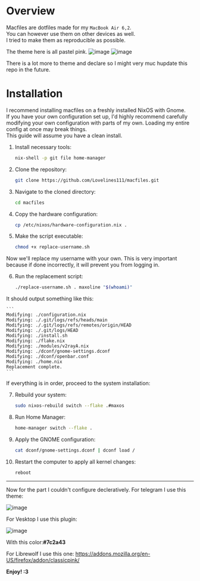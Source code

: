 # Overview

Macfiles are dotfiles made for my `MacBook Air 6,2`.  
You can however use them on other devices as well.  
I tried to make them as reproducible as possible.

The theme here is all pastel pink.
![image](https://github.com/user-attachments/assets/c8b081ac-628f-4ad4-8a82-01877f68a550)
![image](https://github.com/user-attachments/assets/3eaa1d47-41e2-4055-a5e7-27a9d2595f18)

There is a lot more to theme and declare so I might very muc hupdate this repo in the future.

# Installation

I recommend installing macfiles on a freshly installed NixOS with Gnome.  
If you have your own configuration set up, I'd highly recommend carefully modifying your own configuration with parts of my own. Loading my entire config at once may break things.  
This guide will assume you have a clean install.

1. Install necessary tools:

    ```bash
    nix-shell -p git file home-manager
    ```

2. Clone the repository:

    ```bash
    git clone https://github.com/Lovelines111/macfiles.git
    ```

3. Navigate to the cloned directory:

    ```bash
    cd macfiles
    ```

4. Copy the hardware configuration:

    ```bash
    cp /etc/nixos/hardware-configuration.nix .
    ```

5. Make the script executable:

    ```bash
    chmod +x replace-username.sh
    ```

Now we'll replace my username with your own. This is very important because if done incorrectly, it will prevent you from logging in.

6. Run the replacement script:

    ```bash
    ./replace-username.sh . maxoline "$(whoami)"
    ```

It should output something like this:

    ```
    Modifying: ./configuration.nix
    Modifying: ./.git/logs/refs/heads/main
    Modifying: ./.git/logs/refs/remotes/origin/HEAD
    Modifying: ./.git/logs/HEAD
    Modifying: ./install.sh
    Modifying: ./flake.nix
    Modifying: ./modules/v2rayA.nix
    Modifying: ./dconf/gnome-settings.dconf
    Modifying: ./dconf/openbar.conf
    Modifying: ./home.nix
    Replacement complete.
    ```

If everything is in order, proceed to the system installation:

7. Rebuild your system:

    ```bash
    sudo nixos-rebuild switch --flake .#maxos
    ```

8. Run Home Manager:

    ```bash
    home-manager switch --flake .
    ```

9. Apply the GNOME configuration:

    ```bash
    cat dconf/gnome-settings.dconf | dconf load /
    ```

10. Restart the computer to apply all kernel changes:

    ```bash
    reboot
    ```
---
Now for the part I couldn't configure decleratively.
For telegram I use this theme:


![image](https://github.com/user-attachments/assets/3933fcb0-3741-412c-82fc-8bf140b78f76)



For Vesktop I use this plugin:


![image](https://github.com/user-attachments/assets/53164307-29ad-47bc-b4fb-65a69d323197)

With this color:**#7c2a43**

For Librewolf I use this one:
https://addons.mozilla.org/en-US/firefox/addon/classicpink/

**Enjoy! :3**
